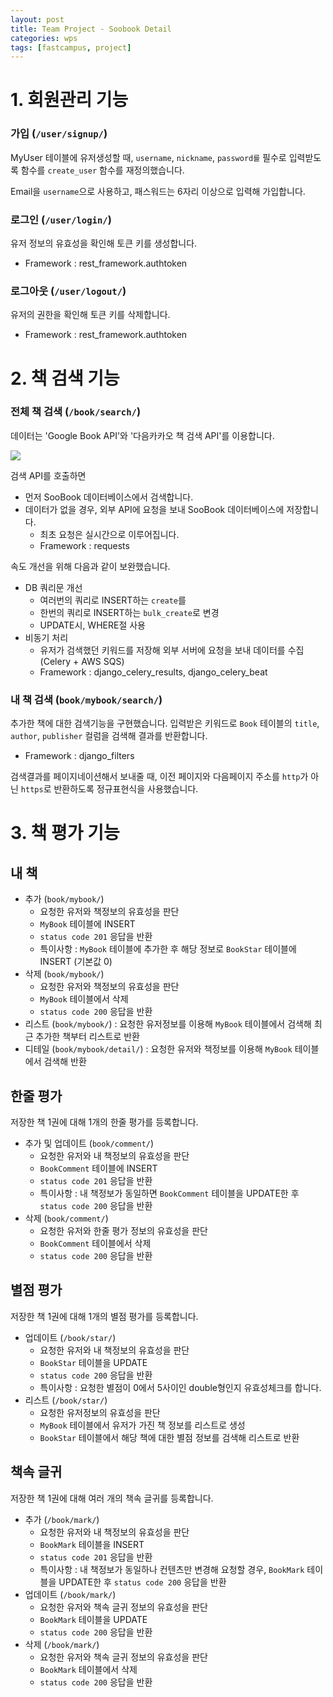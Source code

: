 ```yaml
---
layout: post
title: Team Project - Soobook Detail
categories: wps
tags: [fastcampus, project]
---
```



# 1. 회원관리 기능
### 가입 (`/user/signup/`)
MyUser 테이블에 유저생성할 때, `username`, `nickname`, `password를` 필수로 입력받도록 함수를 `create_user` 함수를 재정의했습니다.

Email을 `username`으로 사용하고, 패스워드는 6자리 이상으로 입력해 가입합니다.

### 로그인 (`/user/login/`)
유저 정보의 유효성을 확인해 토큰 키를 생성합니다.
- Framework : rest_framework.authtoken


### 로그아웃 (`/user/logout/`)
유저의 권한을 확인해 토큰 키를 삭제합니다.
- Framework : rest_framework.authtoken

# 2. 책 검색 기능

### 전체 책 검색 (`/book/search/`)
데이터는 'Google Book API'와 '다음카카오 책 검색 API'를 이용합니다.


![](https://pinstinct.gitbooks.io/soobook-api/content/assets/soobook%20db.png)

검색 API를 호출하면
- 먼저 SooBook 데이터베이스에서 검색합니다.
- 데이터가 없을 경우, 외부 API에 요청을 보내 SooBook 데이터베이스에 저장합니다.
  - 최초 요청은 실시간으로 이루어집니다.
  - Framework : requests

속도 개선을 위해 다음과 같이 보완했습니다.
  - DB 쿼리문 개선
    - 여러번의 쿼리로 INSERT하는 `create`를
    - 한번의 쿼리로 INSERT하는 `bulk_create`로 변경
    - UPDATE시, WHERE절 사용
  - 비동기 처리
    - 유저가 검색했던 키워드를 저장해 외부 서버에 요청을 보내 데이터를 수집 (Celery + AWS SQS)
    - Framework : django_celery_results, django_celery_beat


### 내 책 검색 (`book/mybook/search/`)
추가한 책에 대한 검색기능을 구현했습니다. 입력받은 키워드로 `Book` 테이블의 `title`, `author`, `publisher` 컬럼을 검색해 결과를 반환합니다.
- Framework : django_filters

검색결과를 페이지네이션해서 보내줄 때, 이전 페이지와 다음페이지 주소를 `http`가 아닌 `https`로 반환하도록 정규표현식을 사용했습니다.


# 3. 책 평가 기능
## 내 책
- 추가 (`book/mybook/`)
  - 요청한 유저와 책정보의 유효성을 판단
  - `MyBook` 테이블에 INSERT
  - `status code 201` 응답을 반환
  - 특이사항 : `MyBook` 테이블에 추가한 후 해당 정보로 `BookStar` 테이블에 INSERT (기본값 0)
- 삭제 (`book/mybook/`)
  - 요청한 유저와 책정보의 유효성을 판단
  - `MyBook` 테이블에서 삭제
  - `status code 200` 응답을 반환
- 리스트 (`book/mybook/`) : 요청한 유저정보를 이용해 `MyBook` 테이블에서 검색해 최근 추가한 책부터 리스트로 반환
- 디테일 (`book/mybook/detail/`) : 요청한 유저와 책정보를 이용해 `MyBook` 테이블에서 검색해 반환


## 한줄 평가
저장한 책 1권에 대해 1개의 한줄 평가를 등록합니다.
- 추가 및 업데이트 (`book/comment/`)
  - 요청한 유저와 내 책정보의 유효성을 판단
  - `BookComment` 테이블에 INSERT
  - `status code 201` 응답을 반환
  - 특이사항 : 내 책정보가 동일하면 `BookComment` 테이블을 UPDATE한 후 `status code 200` 응답을 반환
- 삭제 (`book/comment/`)
  - 요청한 유저와 한줄 평가 정보의 유효성을 판단
  - `BookComment` 테이블에서 삭제
  - `status code 200` 응답을 반환

## 별점 평가
저장한 책 1권에 대해 1개의 별점 평가를 등록합니다.
- 업데이트 (`/book/star/`)
  - 요청한 유저와 내 책정보의 유효성을 판단
  - `BookStar` 테이블을 UPDATE
  - `status code 200` 응답을 반환
  - 특이사항 : 요청한 별점이 0에서 5사이인 double형인지 유효성체크를 합니다.
- 리스트 (`/book/star/`)
  - 요청한 유저정보의 유효성을 판단
  - `MyBook` 테이블에서 유저가 가진 책 정보를 리스트로 생성
  - `BookStar` 테이블에서 해당 책에 대한 별점 정보를 검색해 리스트로 반환

## 책속 글귀
저장한 책 1권에 대해 여러 개의 책속 글귀를 등록합니다.
- 추가 (`/book/mark/`)
  - 요청한 유저와 내 책정보의 유효성을 판단
  - `BookMark` 테이블을 INSERT
  - `status code 201` 응답을 반환
  - 특이사항 : 내 책정보가 동일하나 컨텐츠만 변경해 요청할 경우, `BookMark` 테이블을 UPDATE한 후 `status code 200` 응답을 반환
- 업데이트 (`/book/mark/`)
  - 요청한 유저와 책속 글귀 정보의 유효성을 판단
  - `BookMark` 테이블을 UPDATE
  - `status code 200` 응답을 반환
- 삭제 (`/book/mark/`)
  - 요청한 유저와 책속 글귀 정보의 유효성을 판단
  - `BookMark` 테이블에서 삭제
  - `status code 200` 응답을 반환
